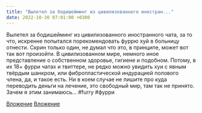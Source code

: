 ```yaml
---
title: "Вылетел за бодишейминг из цивилизованного иностран..."
date: 2022-10-30 07:01:00 +0300
---
```


Вылетел за бодишейминг из цивилизованного иностранного чата, за то что, искренне попытался порекомендовать фуррю хуй в больницу отнести. Скрин только один, не думал что это, в принципе, может вот так вот произойти.
В цивилизованном мире, немного иное представление о собственном здоровье, гигиене и подобном. Потому, в их 18+ фурри чатах и твиттере, не редко можно увидить хуи с явным твёрдым шанкром, или фибропластической индурацией полового члена, да, и такое есть.
Ни в коем случае не пишите про куда переводить деньги на лечение, это свободный мир, там так не принято.
Зачем я этим занимаюсь...
#furry #фурри


[Вложение](https://vk.com/photo41076938_457249218)
[Вложение](https://vk.com/photo41076938_457249219)
